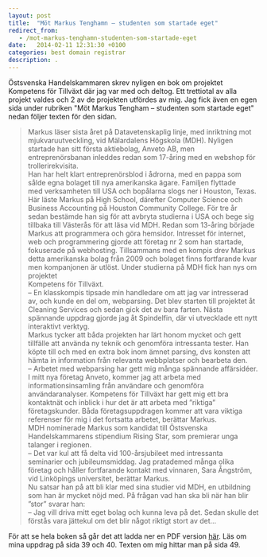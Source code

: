 ```yaml
---
layout: post
title:  "Möt Markus Tenghamn – studenten som startade eget"
redirect_from:
   - /mot-markus-tenghamn-studenten-som-startade-eget
date:   2014-02-11 12:31:30 +0100
categories: best domain registrar
description: .
---
```


Östsvenska Handelskammaren skrev nyligen en bok om projektet Kompetens för Tillväxt där jag var med och deltog. Ett trettiotal av alla projekt valdes och 2 av de projekten utfördes av mig. Jag fick även en egen sida under rubriken "Möt Markus Tengham – studenten som startade eget" nedan följer texten för den sidan.

> <div data-angle="0" data-canvas-width="74.70667022895813" data-font-name="g_font_325_0" dir="ltr">Markus läser sista året på Datavetenskaplig linje, med inriktning mot mjukvaruutveckling, vid Mälardalens Högskola (MDH). Nyligen startade han sitt första aktiebolag, Anveto AB, men entreprenörsbanan inleddes redan som 17-åring med en webshop för trollerirekvisita.</div><div data-angle="0" data-canvas-width="189.0000090122223" data-font-name="g_font_329_0" dir="ltr">Han har helt klart entreprenörsblod i ådrorna, med en pappa som sålde egna bolaget till nya amerikanska ägare. Familjen flyttade</div><div data-angle="0" data-canvas-width="297.7066808624268" data-font-name="g_font_329_0" dir="ltr">med verksamheten till USA och bopålarna slogs ner i Houston, Texas. Här läste Markus på High School, därefter Computer Science och Business Accounting på Houston Community College. För tre år sedan bestämde han sig för att avbryta studierna i USA och bege sig tillbaka till Västerås för att läsa vid MDH. Redan som 13-åring började Markus att programmera och göra hemsidor. Intresset för internet, web och programmering gjorde att företag nr 2 som han startade, fokuserade på webhosting. Tillsammans med en kompis drev Markus detta amerikanska bolag från 2009 och bolaget finns fortfarande kvar men kompanjonen är utlöst. Under studierna på MDH fick han nys om projektet</div><div data-angle="0" data-canvas-width="137.89333990859987" data-font-name="g_font_325_0" dir="ltr">Kompetens för Tillväxt.</div><div data-angle="0" data-canvas-width="300.7333476734161" data-font-name="g_font_325_0" dir="ltr"></div><div data-angle="0" data-canvas-width="81.4933372192383" data-font-name="g_font_325_0" dir="ltr">– En klasskompis tipsade min handledare om att jag var intresserad av, och kunde en del om, webparsing. Det blev starten till projektet åt Cleaning Services och sedan gick det av bara farten. Nästa spännande uppdrag gjorde jag åt Spindelfin, där vi utvecklade ett nytt interaktivt verktyg.</div><div data-angle="0" data-canvas-width="193.24000921440125" data-font-name="g_font_325_0" dir="ltr"></div><div data-angle="0" data-canvas-width="178.93334186553955" data-font-name="g_font_325_0" dir="ltr">Markus tycker att båda projekten har lärt honom mycket och gett tillfälle att använda ny teknik och genomföra intressanta tester. Han köpte till och med en extra bok inom ämnet parsing, dvs konsten att hämta in information från relevanta webbplatser och bearbeta den.</div><div data-angle="0" data-canvas-width="202.4800096549988" data-font-name="g_font_325_0" dir="ltr"></div><div data-angle="0" data-canvas-width="194.10667592239383" data-font-name="g_font_325_0" dir="ltr">– Arbetet med webparsing har gett mig många spännande affärsidéer. I mitt nya företag Anveto, kommer jag att arbeta med informationsinsamling från användare och genomföra användaranalyser. Kompetens för Tillväxt har gett mig ett bra kontaktnät och inblick i hur det är att arbeta med ”riktiga” företagskunder. Båda företagsuppdragen kommer att vara viktiga referenser för mig i det fortsatta arbetet, berättar Markus.</div><div data-angle="0" data-canvas-width="194.10667592239383" data-font-name="g_font_325_0" dir="ltr"></div><div data-angle="0" data-canvas-width="324.17334879112235" data-font-name="g_font_325_0" dir="ltr">MDH nominerade Markus som kandidat till Östsvenska Handelskammarens stipendium Rising Star, som premierar unga talanger i regionen.</div><div data-angle="0" data-canvas-width="127.78667276000976" data-font-name="g_font_325_0" dir="ltr"></div><div data-angle="0" data-canvas-width="127.78667276000976" data-font-name="g_font_325_0" dir="ltr">– Det var kul att få delta vid 100-årsjubileet med intressanta seminarier och jubileumsmiddag. Jag pratademed många olika företag och håller fortfarande kontakt med vinnaren, Sara Ångström, vid Linköpings universitet, berättar Markus.</div><div data-angle="0" data-canvas-width="127.78667276000976" data-font-name="g_font_325_0" dir="ltr"></div><div data-angle="0" data-canvas-width="28.653334699630737" data-font-name="g_font_325_0" dir="ltr">Nu satsar han på att bli klar med sina studier vid MDH, en utbildning som han är mycket nöjd med. På frågan vad han ska bli när han blir ”stor” svarar han:</div><div data-angle="0" data-canvas-width="28.653334699630737" data-font-name="g_font_325_0" dir="ltr"></div><div data-angle="0" data-canvas-width="112.78667204475403" data-font-name="g_font_325_0" dir="ltr">– Jag vill driva mitt eget bolag och kunna leva på det. Sedan skulle det förstås vara jättekul om det blir något riktigt stort av det...</div><div data-angle="0" data-canvas-width="112.78667204475403" data-font-name="g_font_325_0" dir="ltr"></div>

 För att se hela boken så går det att ladda ner en PDF version [här](http://www.ostsvenskahandelskammaren.se/img/2013/12/12/2233479.pdf "Kompetens för Tillväxt"). Läs om mina uppdrag på sida 39 och 40. Texten om mig hittar man på sida 49.